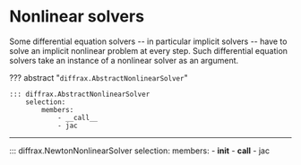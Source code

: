 # Nonlinear solvers

Some differential equation solvers -- in particular implicit solvers -- have to solve an implicit nonlinear problem at every step. Such differential equation solvers take an instance of a nonlinear solver as an argument.

??? abstract "`diffrax.AbstractNonlinearSolver`"

    ::: diffrax.AbstractNonlinearSolver
        selection:
            members:
                - __call__
                - jac

---

::: diffrax.NewtonNonlinearSolver
    selection:
        members:
            - __init__
            - __call__
            - jac
